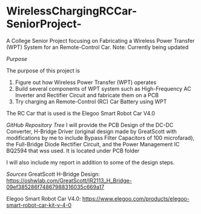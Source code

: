 # WirelessChargingRCCar-SeniorProject-
A College Senior Project focusing on Fabricating a Wireless Power Transfer (WPT) System for an Remote-Control Car. Note: Currently being updated 

*Purpose*

The purpose of this project is 
1. Figure out how Wireless Power Transfer (WPT) operates
2. Build several components of WPT system such as High-Frequency AC Inverter and Rectifier Circuit and fabricate them on a PCB
3. Try charging an Remote-Control (RC) Car Battery using WPT

The RC Car that is used is the Elegoo Smart Robot Car V4.0

*GitHub Repository Tree*
I will provide the PCB Design of the DC-DC Converter, H-Bridge Driver (original design made by GreatScott with modifications by me to include Bypass Filter Capacitors of 100 microfarad), the Full-Bridge Diode Rectifier Circuit, and the Power Management IC BQ2594 that wss used. It is located under PCB folder 

I will also include my report in addition to some of the design steps. 



*Sources*
GreatScott H-Bridge Design: https://oshwlab.com/GreatScott/IR2113_H_Bridge-09ef385286f74867988316035c669a17

Elegoo Smart Robot Car V4.0: https://www.elegoo.com/products/elegoo-smart-robot-car-kit-v-4-0
